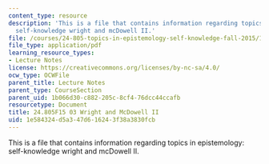 ```yaml
---
content_type: resource
description: 'This is a file that contains information regarding topics in epistemology:
  self-knowledge wright and mcDowell II.'
file: /courses/24-805-topics-in-epistemology-self-knowledge-fall-2015/1e584324d5a347d616243f38a3830fcb_MIT24_805F15_03Wright.pdf
file_type: application/pdf
learning_resource_types:
- Lecture Notes
license: https://creativecommons.org/licenses/by-nc-sa/4.0/
ocw_type: OCWFile
parent_title: Lecture Notes
parent_type: CourseSection
parent_uid: 1b066d30-c882-205c-8cf4-76dcc44ccafb
resourcetype: Document
title: 24.805F15 03 Wright and McDowell II
uid: 1e584324-d5a3-47d6-1624-3f38a3830fcb
---
```

This is a file that contains information regarding topics in epistemology: self-knowledge wright and mcDowell II.
